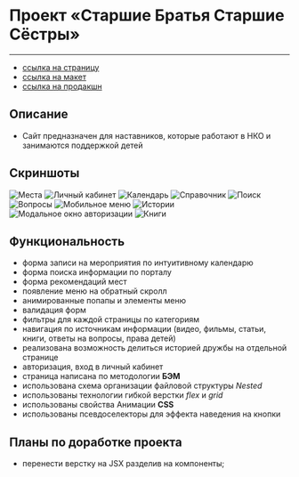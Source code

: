 # Проект «Старшие Братья Старшие Сёстры»

---

- [ссылка на страницу](https://nikolaymishaev.github.io/BBBS/index.html)
- [ссылка на макет](https://www.figma.com/file/11gCLSDOYlvkbuI3FU36Up/BBBS-for-students?node-id=0%3A1)
- [ссылка на продакшн](https://nastavnikipro.ru/)

## Описание

- Сайт предназначен для наставников, которые работают в НКО и занимаются поддержкой детей

## Скриншоты
![Места](https://github.com/NikolayMishaev/BBBS/raw/main/images/readme/places.jpg)
![Личный кабинет](https://github.com/NikolayMishaev/BBBS/raw/main/images/readme/account.jpg)
![Календарь](https://github.com/NikolayMishaev/BBBS/raw/main/images/readme/calendar.jpg)
![Справочник](https://github.com/NikolayMishaev/BBBS/raw/main/images/readme/guide.jpg)
![Поиск](https://github.com/NikolayMishaev/BBBS/raw/main/images/readme/search.jpg)
![Вопросы](https://github.com/NikolayMishaev/BBBS/raw/main/images/readme/questions.jpg)
![Мобильное меню](https://github.com/NikolayMishaev/BBBS/raw/main/images/readme/mobile.jpg)
![Истории](https://github.com/NikolayMishaev/BBBS/raw/main/images/readme/story.jpg)
![Модальное окно авторизации](https://github.com/NikolayMishaev/BBBS/raw/main/images/readme/login.jpg)
![Книги](https://github.com/NikolayMishaev/BBBS/raw/main/images/readme/book.jpg)

## Функциональность

- форма записи на мероприятия по интуитивному календарю
- форма поиска информации по порталу
- форма рекомендаций мест
- появление меню на обратный скролл
- анимированные попапы и элементы меню
- валидация форм
- фильтры для каждой страницы по категориям
- навигация по источникам информации (видео, фильмы, статьи, книги, ответы на вопросы, права детей)
- реализована возможность делиться историей дружбы на отдельной странице
- авторизация, вход в личный кабинет
- страница написана по методологии __БЭМ__
- использована схема организации файловой структуры _Nested_
- использованы технологии гибкой верстки _flex_ и _grid_
- использованы свойства Анимации __CSS__
- использованы псевдоселекторы для эффекта наведения на кнопки

## Планы по доработке проекта
- перенести верстку на JSX разделив на компоненты;
